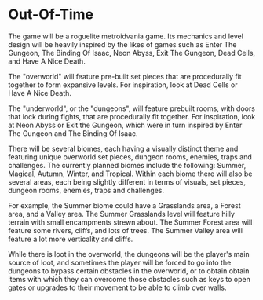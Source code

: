 # Out-Of-Time
The game will be a roguelite metroidvania game. Its mechanics and level design will be heavily inspired by the likes of games such as Enter The Gungeon, The Binding Of Isaac, Neon Abyss, Exit The Gungeon, Dead Cells, and Have A Nice Death.

The "overworld" will feature pre-built set pieces that are procedurally fit together to form expansive levels. For inspiration, look at Dead Cells or Have A Nice Death.

The "underworld", or the "dungeons", will feature prebuilt rooms, with doors that lock during fights, that are procedurally fit together. For inspiration, look at Neon Abyss or Exit the Gungeon, which were in turn inspired by Enter The Gungeon and The Binding Of Isaac.

There will be several biomes, each having a visually distinct theme and featuring unique overworld set pieces, dungeon rooms, enemies, traps and challenges. The currently planned biomes include the following: Summer, Magical, Autumn, Winter, and Tropical. Within each biome there will also be several areas, each being slightly different in terms of visuals, set pieces, dungeon rooms, enemies, traps and challenges.

For example, the Summer biome could have a Grasslands area, a Forest area, and a Valley area. The Summer Grasslands level will feature hilly terrain with small encampments strewn about. The Summer Forest area will feature some rivers, cliffs, and lots of trees. The Summer Valley area will feature a lot more verticality and cliffs.

While there is loot in the overworld, the dungeons will be the player's main source of loot, and sometimes the player will be forced to go into the dungeons to bypass certain obstacles in the overworld, or to obtain obtain items with which they can overcome those obstacles such as keys to open gates or upgrades to their movement to be able to climb over walls.
